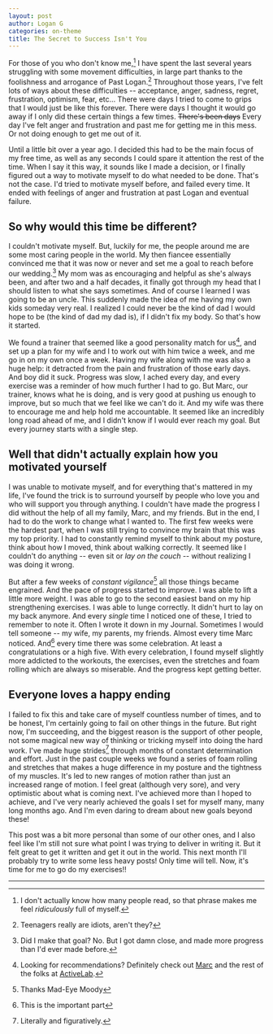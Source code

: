 ```yaml
---
layout: post
author: Logan G
categories: on-theme
title: The Secret to Success Isn't You
---
```


For those of you who don't know me,[^1] I have spent the last several years struggling with some movement difficulties, in large part thanks to the foolishness and arrogance of Past Logan.[^2] Throughout those years, I've felt lots of ways about these difficulties -- acceptance, anger, sadness, regret, frustration, optimism, fear, etc… There were days I tried to come to grips that I would just be like this forever. There were days I thought it would go away if I only did these certain things a few times. ~~There's been days~~ Every day I've felt anger and frustration and past me for getting me in this mess. Or not doing enough to get me out of it.

Until a little bit over a year ago. I decided this had to be the main focus of my free time, as well as any seconds I could spare it attention the rest of the time. When I say it this way, it sounds like I made a decision, or I finally figured out a way to motivate myself to do what needed to be done. That's not the case.
I'd tried to motivate myself before, and failed every time. It ended with feelings of anger and frustration at past Logan and eventual failure.

## So why would this time be different?
I couldn't motivate myself. But, luckily for me, the people around me are some most caring people in the world. My then fiancee essentially convinced me that it was now or never and set me a goal to  reach before our wedding.[^3] My mom was as encouraging and helpful as she's always been, and after two and a half decades, it finally got through my head that I should listen to what she says sometimes. And of course I learned I was going to be an uncle. This suddenly made the idea of me having my own kids someday very real. I realized I could never be the kind of dad I would hope to be (the kind of dad my dad is), if I didn't fix my body. So that's how it started.

We found a trainer that seemed like a good personality match for us[^4], and set up a plan for my wife and I to work out with him twice a week, and me go in on my own once a week. Having my wife along with me was also a huge help: it detracted from the pain and frustration of those early days. And boy did it suck. Progress was slow, I ached every day, and every exercise was a reminder of how much further I had to go. But Marc, our trainer, knows what he is doing, and is very good at pushing us enough to improve, but so much that we feel like we can't do it. And my wife was there to encourage me and help hold me accountable. It seemed like an incredibly long road ahead of me, and I didn't know if I would ever reach my goal. But every journey starts with a single step.

## Well that didn't actually explain how you motivated yourself
I was unable to motivate myself, and for everything that's mattered in my life, I've found the trick is to surround yourself by people who love you and who will support you through anything. I couldn't have made the progress I did without the help of all my family, Marc, and my friends. But in the end, I had to do the work to change what I wanted to. The first few weeks were the hardest part, when I was still trying to convince my brain that this was my top priority. I had to constantly remind myself to think about my posture, think about how I moved, think about walking correctly. It seemed like I couldn't do anything -- even sit or _lay on the couch_ -- without realizing I was doing it wrong.

But after a few weeks of _constant vigilance_[^5] all those things became engrained. And the pace of progress started to  improve. I was able to lift a little more weight. I was able to go to the second easiest band on my hip strengthening exercises. I was able to lunge correctly. It didn't hurt to lay on my back anymore. And every _single_ time I noticed one of these, I tried to remember to note it. Often I wrote it down in my Journal. Sometimes I would tell someone -- my wife, my parents, my friends. Almost every time Marc noticed. And[^6] every time there was some celebration. At least a congratulations or a high five.
With every celebration, I found myself slightly more addicted to the workouts, the exercises, even the stretches and foam rolling which are always so miserable. And the progress kept getting better.

## Everyone loves a happy ending
I failed to fix this and take care of myself countless number of times, and to be honest, I'm certainly going to fail on other things in the future. But right now, I'm succeeding, and the biggest reason is the support of other people, not some magical new way of thinking or tricking myself into doing the hard work. I've made huge strides[^7] through months of constant determination and effort. Just in the past couple weeks we found a series of foam rolling and stretches that makes a huge difference in my posture and the tightness of my muscles. It's led to new ranges of motion rather than just an increased range of motion. I feel great (although very sore), and very optimistic about what is coming next. I've achieved more than I hoped to achieve, and I've very nearly achieved the goals I set for myself many, many long months ago. And I'm even daring to dream about new goals beyond these!

This post was a bit more personal than some of our other ones, and I also feel like I'm still not sure what point I was trying to deliver in writing it. But it felt great to get it written and get it out in the world. This next month I'll probably try to write some less heavy posts! Only time will tell. Now, it's time for me to go do my exercises!!


---
[^1]: I don't actually know how many people read, so that phrase makes me feel _ridiculously_ full of myself.
[^2]: Teenagers really are idiots, aren't they?
[^3]: Did I make that goal? No. But I got damn close, and made more progress than I'd ever made before.
[^4]: Looking for recommendations? Definitely check out [Marc](https://innerathleteperformance.com) and the rest of the folks at [ActiveLab](https://www.activelabfitness.com/).
[^5]: Thanks Mad-Eye Moody
[^6]: This is the important part
[^7]: Literally and figuratively.